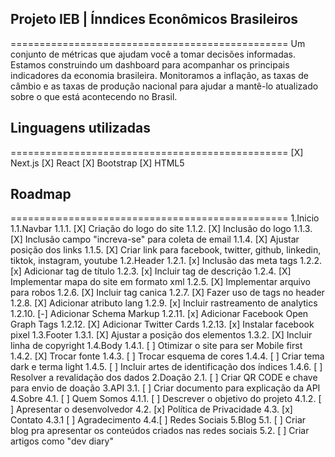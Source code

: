 ## Projeto IEB | Ínndices Econômicos Brasileiros
================================================
Um conjunto de métricas que ajudam você a tomar decisões informadas. Estamos construindo um dashboard para acompanhar os principais indicadores da economia brasileira.
Monitoramos a inflação, as taxas de câmbio e as taxas de produção nacional para ajudar a mantê-lo atualizado sobre o que está acontecendo no Brasil.

## Linguagens utilizadas
================================================
[X] Next.js
[X] React
[X] Bootstrap
[X] HTML5

## Roadmap
================================================
1.Inicio
    1.1.Navbar
        1.1.1. [X] Criação do logo do site
        1.1.2. [X] Inclusão do logo
        1.1.3. [X] Inclusão campo "increva-se" para coleta de email
        1.1.4. [X] Ajustar posição dos links
        1.1.5. [X] Criar link para facebook, twitter, github, linkedin, tiktok, instagram, youtube
    1.2.Header
        1.2.1. [x] Inclusão das meta tags
        1.2.2. [x] Adicionar tag de título
        1.2.3. [x] Incluir tag de descrição
        1.2.4. [X] Implementar mapa do site em formato xml
        1.2.5. [X] Implementar arquivo para robos
        1.2.6. [X] Incluir tag canica
        1.2.7. [X] Fazer uso de tags no header
        1.2.8. [X] Adicionar atributo lang
        1.2.9. [x] Incluir rastreamento de analytics
        1.2.10. [-] Adicionar Schema Markup
        1.2.11. [x] Adicionar Facebook Open Graph Tags
        1.2.12. [X] Adicionar Twitter Cards
        1.2.13. [x] Instalar facebook pixel
    1.3.Footer
        1.3.1. [X] Ajustar a posição dos elementos
        1.3.2. [X] Incluir linha de copyright
    1.4.Body
        1.4.1. [ ] Otimizar o site para ser Mobile first
        1.4.2. [X] Trocar fonte
        1.4.3. [ ] Trocar esquema de cores
        1.4.4. [ ] Criar tema dark e terma light
        1.4.5. [ ] Incluir artes de identificação dos índices
        1.4.6. [ ] Resolver a revalidação dos dados
2.Doação
    2.1. [ ] Criar QR CODE e chave para envio de doação
3.API
    3.1. [ ] Criar documento para explicação da API
4.Sobre
    4.1. [ ] Quem Somos
        4.1.1. [ ] Descrever o objetivo do projeto
        4.1.2. [ ] Apresentar o desenvolvedor
    4.2. [x] Política de Privacidade
    4.3. [x] Contato
        4.3.1 [ ] Agradecimento
    4.4.[ ] Redes Sociais
5.Blog
    5.1. [ ] Criar blog pra apresentar os conteúdos criados nas redes sociais
    5.2. [ ] Criar artigos como "dev diary"